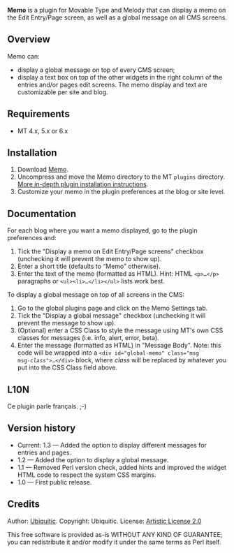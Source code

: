 **Memo** is a plugin for Movable Type and Melody that can display a memo on the Edit Entry/Page screen, as well as a global message on all CMS screens.

## Overview

Memo can:
* display a global message on top of every CMS screen;
* display a text box on top of the other widgets in the right column of the entries and/or pages edit screens. The memo display and text are customizable per site and blog.


## Requirements

* MT 4.x, 5.x or 6.x


## Installation

1. Download <a href="http://github.com/padawan/mt-plugin-memo">Memo</a>.
1. Uncompress and move the Memo directory to the MT `plugins` directory. [More in-depth plugin installation instructions](http://tinyurl.com/easy-plugin-install).
1. Customize your memo in the plugin preferences at the blog or site level.


## Documentation

For each blog where you want a memo displayed, go to the plugin preferences and:

1. Tick the "Display a memo on Edit Entry/Page screens" checkbox (unchecking it will prevent the memo to show up).
1. Enter a short title (defaults to “Memo” otherwise).
1. Enter the text of the memo (formatted as HTML). Hint: HTML <code>&lt;p&gt;…&lt;/p&gt;</code> paragraphs or  <code>&lt;ul&gt;&lt;li&gt;…&lt;/li&gt;&lt;/ul&gt;</code> lists work best.

To display a global message on top of all screens in the CMS:

1. Go to the global plugins page and click on the Memo Settings tab.
1. Tick the "Display a global message" checkbox (unchecking it will prevent the message to show up).
1. (Optional) enter a CSS Class to style the message using MT's own CSS classes for messages (i.e. info, alert, error, beta).
1. Enter the message (formatted as HTML) in "Message Body". Note: this code will be wrapped into a <code>&lt;div id="global-memo" class="msg msg-_class_"&gt;…&lt;/div&gt;</code> block, where _class_ will be replaced by whatever you put into the CSS Class field above.


## L10N

Ce plugin parle français. ;-)


## Version history

* Current: 1.3 — Added the option to display different messages for entries and pages.
* 1.2 — Added the option to display a global message.
* 1.1 — Removed Perl version check, added hints and improved the widget HTML code to respect the system CSS margins.
* 1.0 — First public release.


## Credits

Author: [Ubiquitic](http://ubiquitic.com/).
Copyright: Ubiquitic.
License: [Artistic License 2.0](http://www.opensource.org/licenses/artistic-license-2.0.php)

This free software is provided as-is WITHOUT ANY KIND OF GUARANTEE; you can redistribute it and/or modify it under the same terms as Perl itself.
